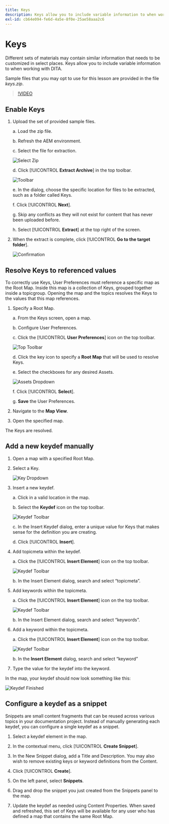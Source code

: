 ```yaml
---
title: Keys
description: Keys allow you to include variable information to when working with DITA in AEM Guides
exl-id: cb64e094-fe6d-4a5e-8f0e-25ae58aaa2c6
---
```

# Keys

Different sets of materials may contain similar information that needs to be customized in select places. Keys allow you to include variable information to when working with DITA.

Sample files that you may opt to use for this lesson are provided in the file _keys.zip_.

>[!VIDEO](https://video.tv.adobe.com/v/342756)

## Enable Keys

1. Upload the set of provided sample files.

    a. Load the zip file.

    b. Refresh the AEM environment.

    c. Select the file for extraction.

    ![Select Zip](images/lesson-9/select-zip.png)

    d. Click [!UICONTROL **Extract Archive**] in the top toolbar.

    ![Toolbar](images/lesson-9/extract-archive.png)

    e. In the dialog, choose the specific location for files to be extracted, such as a folder called Keys.

    f. Click [!UICONTROL **Next**].

    g. Skip any conflicts as they will not exist for content that has never been uploaded before.

    h. Select [!UICONTROL **Extract**] at the top right of the screen.

2. When the extract is complete, click [!UICONTROL **Go to the target folder**].

    ![Confirmation](images/lesson-9/go-to-target.png)

## Resolve Keys to referenced values

To correctly use Keys, User Preferences must reference a specific map as the Root Map. Inside this map is a collection of Keys, grouped together inside a topicgroup. Opening the map and the topics resolves the Keys to the values that this map references.

1. Specify a Root Map.

    a. From the Keys screen, open a map.

    b. Configure User Preferences.

    c. Click the [!UICONTROL **User Preferences**] icon on the top toolbar.

    ![Top Toolbar](images/lesson-9/author-view.png)

    d. Click the key icon to specify a **Root Map** that will be used to resolve Keys.

    e. Select the checkboxes for any desired Assets.

    ![Assets Dropdown](images/lesson-9/select-assets.png)

    f. Click [!UICONTROL **Select**].

    g. **Save** the User Preferences.

2. Navigate to the **Map View**.

3. Open the specified map.

The Keys are resolved.

## Add a new keydef manually

1. Open a map with a specified Root Map.

2. Select a Key.

    ![Key Dropdown](images/lesson-9/hybrid-key.png)

3. Insert a new keydef.

    a. Click in a valid location in the map.

    b. Select the **Keydef** icon on the top toolbar.

    ![Keydef Toolbar](images/lesson-9/key-icon.png)

    c. In the Insert Keydef dialog, enter a unique value for Keys that makes sense for the definition you are creating.

    d. Click [!UICONTROL **Insert**].

4. Add topicmeta within the keydef.

    a. Click the [!UICONTROL **Insert Element**] icon on the top toolbar.

    ![Keydef Toolbar](images/lesson-9/add-icon.png)

    b. In the Insert Element dialog, search and select “topicmeta”.

5. Add keywords within the topicmeta.

    a. Click the [!UICONTROL **Insert Element**] icon on the top toolbar.

    ![Keydef Toolbar](images/lesson-9/add-icon.png)

    b. In the Insert Element dialog, search and select “keywords”.

6. Add a keyword within the topicmeta.

    a. Click the [!UICONTROL **Insert Element**] icon on the top toolbar.

    ![Keydef Toolbar](images/lesson-9/add-icon.png)

    b. In the **Insert Element** dialog, search and select “keyword”

7. Type the value for the keydef into the keyword.

In the map, your keydef should now look something like this:

![Keydef Finished](images/lesson-9/keydef.png)

## Configure a keydef as a snippet

Snippets are small content fragments that can be reused across various topics in your documentation project. Instead of manually generating each keydef, you can configure a single keydef as a snippet.

1. Select a keydef element in the map.

2. In the contextual menu, click [!UICONTROL **Create Snippet**].

3. In the New Snippet dialog, add a Title and Description.
You may also wish to remove existing keys or keyword definitions from the Content.

4. Click [!UICONTROL **Create**].

5. On the left panel, select **Snippets**.

6. Drag and drop the snippet you just created from the Snippets panel to the map.

7. Update the keydef as needed using Content Properties.
When saved and refreshed, this set of Keys will be available for any user who has defined a map that contains the same Root Map.
